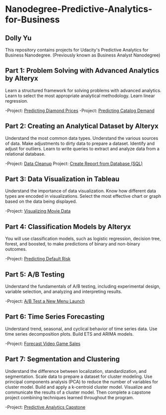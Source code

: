 # Nanodegree-Predictive-Analytics-for-Business
## Dolly Yu 
This repository contains projects for Udacity's Predictive Analytics for Business Nanodegree. (Previously known as Business Analyst Nanodegree)
## Part 1: Problem Solving with Advanced Analytics by Alteryx
Learn a structured framework for solving problems with advanced analytics. Learn to select the most appropriate analytical methodology. Learn linear regression.

-Project: [Predicting Diamond Prices](https://github.com/yudolly/Nanodegree-Predictive-Analytics-for-Business/blob/master/Predicting%20Diamond%20Prices.pdf)
-Project: [Predicting Catalog Demand](https://github.com/yudolly/Nanodegree-Predictive-Analytics-for-Business/blob/master/Predicting%20Catalog%20Demand.pdf)

## Part 2: Creating an Analytical Dataset by Alteryx
Understand the most common data types. Understand the various sources of data. Make adjustments to dirty data to prepare a dataset. Identify and adjust for outliers. Learn to write queries to extract and analyze data from a relational database.

-Project: [Data Cleanup](https://github.com/yudolly/Nanodegree-Predictive-Analytics-for-Business/blob/master/Create%20an%20Analytical%20Dataset.pdf)
Project: [Create Report from Database (SQL)](https://github.com/yudolly/Nanodegree-Predictive-Analytics-for-Business/blob/master/Create%20Reports%20from%20a%20Database.pdf)

## Part 3: Data Visualization in Tableau
Understand the importance of data visualization. Know how different data types are encoded in visualizations. Select the most effective chart or graph based on the data being displayed.

-Project: [Visualizing Movie Data]()

## Part 4: Classification Models by Alteryx
You will use classification models, such as logistic regression, decision tree, forest, and boosted, to make predictions of binary and non-binary outcomes.

-Project: [Predicting Default Risk]()

## Part 5: A/B Testing
Understand the fundamentals of A/B testing, including experimental design, variable selection, and analyzing and interpreting results.

-Project: [A/B Test a New Menu Launch]()

## Part 6: Time Series Forecasting
Understand trend, seasonal, and cyclical behavior of time series data. Use time series decomposition plots. Build ETS and ARIMA models.

-Project: [Forecast Video Game Sales]()

## Part 7: Segmentation and Clustering
Understand the difference between localization, standardization, and segmentation. Scale data to prepare a dataset for cluster modeling. Use principal components analysis (PCA) to reduce the number of variables for cluster model. Build and apply a k-centroid cluster model. Visualize and communicate the results of a cluster model. Then complete a capstone project combining techniques learned throughout the program.

-Project: [Predictive Analytics Capstone]()

